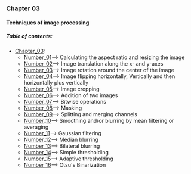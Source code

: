 ### Chapter 03
#### Techniques of image processing

##### Table of contents:
* [Chapter_03](/all/chapter_03):
    * [Number_01](/all/chapter_03/number_01.py)--> Calculating the aspect ratio and resizing the image
    * [Number_02](/all/chapter_03/number_02.py)--> Image translation along the x- and y-axes
    * [Number_03](/all/chapter_03/Number_03.py)--> Image rotation around the center of the image
    * [Number_04](/all/chapter_03/Number_04.py)--> Image flipping horizontally, Vertically and then horizontally plus vertically
    * [Number_05](/all/chapter_03/Number_05.py)--> Image cropping
    * [Number_06](/all/chapter_03/Number_06.py)--> Addition of two images
    * [Number_07](/all/chapter_03/Number_07.py)--> Bitwise operations
    * [Number_08](/all/chapter_03/Number_08.py)--> Masking
    * [Number_09](/all/chapter_03/Number_09.py)--> Splitting and merging channels
    * [Number_10](/all/chapter_03/Number_10.py)--> Smoothing and/or blurring by mean filtering or averaging
    * [Number_11](/all/chapter_03/Number_11.py)--> Gaussian filtering
    * [Number_12](/all/chapter_03/Number_12.py)--> Median blurring
    * [Number_13](/all/chapter_03/Number_13.py)--> Bilateral blurring
    * [Number_14](/all/chapter_03/Number_14.py)--> Simple thresholding
    * [Number_15](/all/chapter_03/Number_15.py)--> Adaptive thresholding
    * [Number_16](/all/chapter_03/Number_16.py)--> Otsu's Binarization